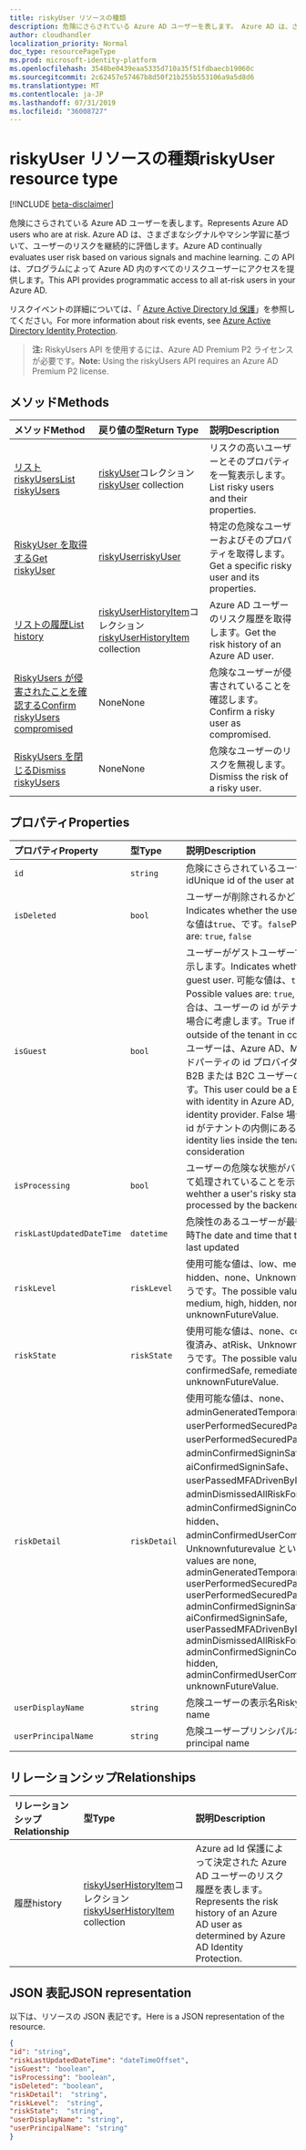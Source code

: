 ```yaml
---
title: riskyUser リソースの種類
description: 危険にさらされている Azure AD ユーザーを表します。 Azure AD は、さまざまなシグナルやマシン学習に基づいて、ユーザーのリスクを継続的に評価します。 この API は、プログラムによって Azure AD 内のすべてのリスクユーザーにアクセスを提供します。
author: cloudhandler
localization_priority: Normal
doc_type: resourcePageType
ms.prod: microsoft-identity-platform
ms.openlocfilehash: 3548be0439eaa5335d710a35f51fdbaecb19060c
ms.sourcegitcommit: 2c62457e57467b8d50f21b255b553106a9a5d8d6
ms.translationtype: MT
ms.contentlocale: ja-JP
ms.lasthandoff: 07/31/2019
ms.locfileid: "36008727"
---
```

# <a name="riskyuser-resource-type"></a><span data-ttu-id="68d77-105">riskyUser リソースの種類</span><span class="sxs-lookup"><span data-stu-id="68d77-105">riskyUser resource type</span></span>

[!INCLUDE [beta-disclaimer](../../includes/beta-disclaimer.md)]

<span data-ttu-id="68d77-106">危険にさらされている Azure AD ユーザーを表します。</span><span class="sxs-lookup"><span data-stu-id="68d77-106">Represents Azure AD users who are at risk.</span></span> <span data-ttu-id="68d77-107">Azure AD は、さまざまなシグナルやマシン学習に基づいて、ユーザーのリスクを継続的に評価します。</span><span class="sxs-lookup"><span data-stu-id="68d77-107">Azure AD continually evaluates user risk based on various signals and machine learning.</span></span> <span data-ttu-id="68d77-108">この API は、プログラムによって Azure AD 内のすべてのリスクユーザーにアクセスを提供します。</span><span class="sxs-lookup"><span data-stu-id="68d77-108">This API provides programmatic access to all at-risk users in your Azure AD.</span></span>

<span data-ttu-id="68d77-109">リスクイベントの詳細については、「 [Azure Active Directory Id 保護](https://azure.microsoft.com/en-us/documentation/articles/active-directory-identityprotection/)」を参照してください。</span><span class="sxs-lookup"><span data-stu-id="68d77-109">For more information about risk events, see [Azure Active Directory Identity Protection](https://azure.microsoft.com/en-us/documentation/articles/active-directory-identityprotection/).</span></span>

><span data-ttu-id="68d77-110">**注:** RiskyUsers API を使用するには、Azure AD Premium P2 ライセンスが必要です。</span><span class="sxs-lookup"><span data-stu-id="68d77-110">**Note:** Using the riskyUsers API requires an Azure AD Premium P2 license.</span></span>

## <a name="methods"></a><span data-ttu-id="68d77-111">メソッド</span><span class="sxs-lookup"><span data-stu-id="68d77-111">Methods</span></span>

| <span data-ttu-id="68d77-112">メソッド</span><span class="sxs-lookup"><span data-stu-id="68d77-112">Method</span></span>   | <span data-ttu-id="68d77-113">戻り値の型</span><span class="sxs-lookup"><span data-stu-id="68d77-113">Return Type</span></span>|<span data-ttu-id="68d77-114">説明</span><span class="sxs-lookup"><span data-stu-id="68d77-114">Description</span></span>|
|:---------------|:--------|:----------|
|[<span data-ttu-id="68d77-115">リスト riskyUsers</span><span class="sxs-lookup"><span data-stu-id="68d77-115">List riskyUsers</span></span>](../api/riskyusers-list.md) | <span data-ttu-id="68d77-116">[riskyUser](riskyuser.md)コレクション</span><span class="sxs-lookup"><span data-stu-id="68d77-116">[riskyUser](riskyuser.md) collection</span></span>|<span data-ttu-id="68d77-117">リスクの高いユーザーとそのプロパティを一覧表示します。</span><span class="sxs-lookup"><span data-stu-id="68d77-117">List risky users and their properties.</span></span>|
|[<span data-ttu-id="68d77-118">RiskyUser を取得する</span><span class="sxs-lookup"><span data-stu-id="68d77-118">Get riskyUser</span></span>](../api/riskyusers-get.md) | [<span data-ttu-id="68d77-119">riskyUser</span><span class="sxs-lookup"><span data-stu-id="68d77-119">riskyUser</span></span>](riskyuser.md)|<span data-ttu-id="68d77-120">特定の危険なユーザーおよびそのプロパティを取得します。</span><span class="sxs-lookup"><span data-stu-id="68d77-120">Get a specific risky user and its properties.</span></span>|
|[<span data-ttu-id="68d77-121">リストの履歴</span><span class="sxs-lookup"><span data-stu-id="68d77-121">List history</span></span>](../api/riskyuser-list-history.md) | <span data-ttu-id="68d77-122">[riskyUserHistoryItem](riskyuserhistoryitem.md)コレクション</span><span class="sxs-lookup"><span data-stu-id="68d77-122">[riskyUserHistoryItem](riskyuserhistoryitem.md) collection</span></span>|<span data-ttu-id="68d77-123">Azure AD ユーザーのリスク履歴を取得します。</span><span class="sxs-lookup"><span data-stu-id="68d77-123">Get the risk history of an Azure AD user.</span></span>|
|[<span data-ttu-id="68d77-124">RiskyUsers が侵害されたことを確認する</span><span class="sxs-lookup"><span data-stu-id="68d77-124">Confirm riskyUsers compromised</span></span>](../api/riskyusers-confirmcompromised.md)|<span data-ttu-id="68d77-125">None</span><span class="sxs-lookup"><span data-stu-id="68d77-125">None</span></span> |<span data-ttu-id="68d77-126">危険なユーザーが侵害されていることを確認します。</span><span class="sxs-lookup"><span data-stu-id="68d77-126">Confirm a risky user as compromised.</span></span>|
|[<span data-ttu-id="68d77-127">RiskyUsers を閉じる</span><span class="sxs-lookup"><span data-stu-id="68d77-127">Dismiss riskyUsers</span></span>](../api/riskyusers-dismiss.md)|<span data-ttu-id="68d77-128">None</span><span class="sxs-lookup"><span data-stu-id="68d77-128">None</span></span> | <span data-ttu-id="68d77-129">危険なユーザーのリスクを無視します。</span><span class="sxs-lookup"><span data-stu-id="68d77-129">Dismiss the risk of a risky user.</span></span>|

## <a name="properties"></a><span data-ttu-id="68d77-130">プロパティ</span><span class="sxs-lookup"><span data-stu-id="68d77-130">Properties</span></span>

| <span data-ttu-id="68d77-131">プロパティ</span><span class="sxs-lookup"><span data-stu-id="68d77-131">Property</span></span>   | <span data-ttu-id="68d77-132">型</span><span class="sxs-lookup"><span data-stu-id="68d77-132">Type</span></span>|<span data-ttu-id="68d77-133">説明</span><span class="sxs-lookup"><span data-stu-id="68d77-133">Description</span></span>|
|:---------------|:--------|:----------|
|`id`|`string`|<span data-ttu-id="68d77-134">危険にさらされているユーザーの一意の id</span><span class="sxs-lookup"><span data-stu-id="68d77-134">Unique id of the user at risk</span></span>|
|`isDeleted`|`bool`|<span data-ttu-id="68d77-135">ユーザーが削除されるかどうかを示します。</span><span class="sxs-lookup"><span data-stu-id="68d77-135">Indicates whether the user is deleted.</span></span> <span data-ttu-id="68d77-136">可能な値は`true`、です。`false`</span><span class="sxs-lookup"><span data-stu-id="68d77-136">Possible values are: `true`, `false`</span></span>|
|`isGuest`|`bool`|<span data-ttu-id="68d77-137">ユーザーがゲストユーザーであるかどうかを示します。</span><span class="sxs-lookup"><span data-stu-id="68d77-137">Indicates whether the user is a guest user.</span></span> <span data-ttu-id="68d77-138">可能な値は、`true`、`false` です。</span><span class="sxs-lookup"><span data-stu-id="68d77-138">Possible values are: `true`, `false`.</span></span> <span data-ttu-id="68d77-139">True の場合は、ユーザーの id がテナントの外部にある場合に考慮します。</span><span class="sxs-lookup"><span data-stu-id="68d77-139">True if user’s identity lies outside of the tenant in consideration.</span></span> <span data-ttu-id="68d77-140">このユーザーは、Azure AD、MSA、またはサードパーティの id プロバイダーで id を持つ B2B または B2C ユーザーの場合があります。</span><span class="sxs-lookup"><span data-stu-id="68d77-140">This user could be a B2B or a B2C user with identity in Azure AD, MSA or 3rd party identity provider.</span></span> <span data-ttu-id="68d77-141">False 場合は、ユーザーの id がテナントの内側にある場合</span><span class="sxs-lookup"><span data-stu-id="68d77-141">False if user’s identity lies inside the tenant in consideration</span></span>|
|`isProcessing`|`bool`|<span data-ttu-id="68d77-142">ユーザーの危険な状態がバックエンドによって処理されていることを示します。</span><span class="sxs-lookup"><span data-stu-id="68d77-142">Indicates wehther a user's risky state is being processed by the backend</span></span>|
|`riskLastUpdatedDateTime`|`datetime`|<span data-ttu-id="68d77-143">危険性のあるユーザーが最後に更新された日時</span><span class="sxs-lookup"><span data-stu-id="68d77-143">The date and time that the risky user was last updated</span></span>|
|`riskLevel`|`riskLevel`| <span data-ttu-id="68d77-144">使用可能な値は、low、medium、high、hidden、none、Unknownfuturevalue というです。</span><span class="sxs-lookup"><span data-stu-id="68d77-144">The possible values are low, medium, high, hidden, none, unknownFutureValue.</span></span>  |
|`riskState`|`riskState`| <span data-ttu-id="68d77-145">使用可能な値は、none、confirmedSafe、修復済み、atRisk、Unknownfuturevalue というです。</span><span class="sxs-lookup"><span data-stu-id="68d77-145">The possible values are none, confirmedSafe, remediated, atRisk, unknownFutureValue.</span></span>  |
|`riskDetail`|`riskDetail`| <span data-ttu-id="68d77-146">使用可能な値は、none、adminGeneratedTemporaryPassword、userPerformedSecuredPasswordChange、userPerformedSecuredPasswordReset、adminConfirmedSigninSafe、aiConfirmedSigninSafe、userPassedMFADrivenByRiskBasedPolicy、adminDismissedAllRiskForUser、adminConfirmedSigninCompromised、hidden、adminConfirmedUserCompromised、Unknownfuturevalue という。</span><span class="sxs-lookup"><span data-stu-id="68d77-146">The possible values are none, adminGeneratedTemporaryPassword, userPerformedSecuredPasswordChange, userPerformedSecuredPasswordReset, adminConfirmedSigninSafe, aiConfirmedSigninSafe, userPassedMFADrivenByRiskBasedPolicy, adminDismissedAllRiskForUser, adminConfirmedSigninCompromised, hidden, adminConfirmedUserCompromised, unknownFutureValue.</span></span>  |
|`userDisplayName`|`string`|<span data-ttu-id="68d77-147">危険ユーザーの表示名</span><span class="sxs-lookup"><span data-stu-id="68d77-147">Risky user display name</span></span>|
|`userPrincipalName`|`string`|<span data-ttu-id="68d77-148">危険ユーザープリンシパル名</span><span class="sxs-lookup"><span data-stu-id="68d77-148">Risky user principal name</span></span>|

## <a name="relationships"></a><span data-ttu-id="68d77-149">リレーションシップ</span><span class="sxs-lookup"><span data-stu-id="68d77-149">Relationships</span></span>
| <span data-ttu-id="68d77-150">リレーションシップ</span><span class="sxs-lookup"><span data-stu-id="68d77-150">Relationship</span></span> | <span data-ttu-id="68d77-151">型</span><span class="sxs-lookup"><span data-stu-id="68d77-151">Type</span></span>   |<span data-ttu-id="68d77-152">説明</span><span class="sxs-lookup"><span data-stu-id="68d77-152">Description</span></span>|
|:---------------|:--------|:----------|
|<span data-ttu-id="68d77-153">履歴</span><span class="sxs-lookup"><span data-stu-id="68d77-153">history</span></span>|<span data-ttu-id="68d77-154">[riskyUserHistoryItem](riskyuserhistoryitem.md)コレクション</span><span class="sxs-lookup"><span data-stu-id="68d77-154">[riskyUserHistoryItem](riskyuserhistoryitem.md) collection</span></span>|<span data-ttu-id="68d77-155">Azure ad Id 保護によって決定された Azure AD ユーザーのリスク履歴を表します。</span><span class="sxs-lookup"><span data-stu-id="68d77-155">Represents the risk history of an Azure AD user as determined by Azure AD Identity Protection.</span></span> |

## <a name="json-representation"></a><span data-ttu-id="68d77-156">JSON 表記</span><span class="sxs-lookup"><span data-stu-id="68d77-156">JSON representation</span></span>

<span data-ttu-id="68d77-157">以下は、リソースの JSON 表記です。</span><span class="sxs-lookup"><span data-stu-id="68d77-157">Here is a JSON representation of the resource.</span></span>

<!-- {
  "blockType": "resource",
  "optionalProperties": [
    
  ],
  "keyProperty": "id",
  "@odata.type": "microsoft.graph.riskyUser"
}-->

```json
{
"id": "string",
"riskLastUpdatedDateTime": "dateTimeOffset",
"isGuest": "boolean",
"isProcessing": "boolean",
"isDeleted": "boolean",
"riskDetail":  "string",
"riskLevel":  "string",
"riskState":  "string",
"userDisplayName": "string",
"userPrincipalName": "string"
}

```

<!-- uuid: 8fcb5dbc-d5aa-4681-8e31-b001d5168d79
2015-10-25 14:57:30 UTC -->
<!-- {
  "type": "#page.annotation",
  "description": "riskyusers resource",
  "keywords": "",
  "section": "documentation",
  "tocPath": ""
}-->
